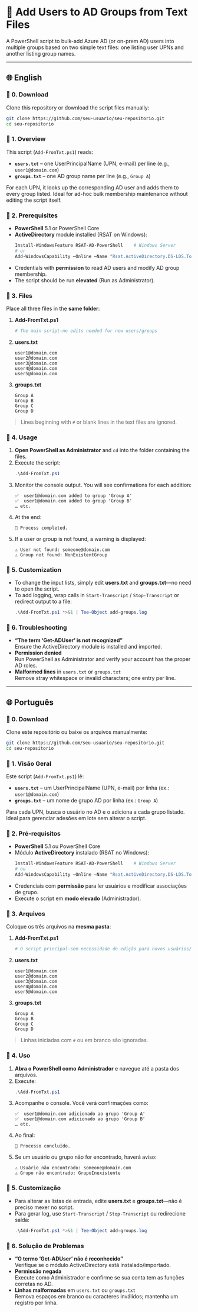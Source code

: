 <!---
.AUTHOR Gabriel dos Santos Jabour
.VERSION 1.0
.DATE 2025-08-04
-->

# 📝 Add Users to AD Groups from Text Files

A PowerShell script to bulk-add Azure AD (or on-prem AD) users into multiple groups based on two simple text files: one listing user UPNs and another listing group names.

---

## 🌐 English

### 🔹 0. Download  
Clone this repository or download the script files manually:
```bash
git clone https://github.com/seu-usuario/seu-repositorio.git
cd seu-repositorio
```

### 🔹 1. Overview  
This script (`Add-FromTxt.ps1`) reads:
- **`users.txt`** – one UserPrincipalName (UPN, e-mail) per line (e.g., `user1@domain.com`)  
- **`groups.txt`** – one AD group name per line (e.g., `Group A`)

For each UPN, it looks up the corresponding AD user and adds them to every group listed. Ideal for ad-hoc bulk membership maintenance without editing the script itself.

### 🔹 2. Prerequisites  
- **PowerShell** 5.1 or PowerShell Core  
- **ActiveDirectory** module installed (RSAT on Windows):  
  ```powershell
  Install-WindowsFeature RSAT-AD-PowerShell    # Windows Server
  # or
  Add-WindowsCapability –Online –Name "Rsat.ActiveDirectory.DS-LDS.Tools~~~~0.0.1.0"  # Windows 10/11
  ```  
- Credentials with **permission** to read AD users and modify AD group membership.  
- The script should be run **elevated** (Run as Administrator).

### 🔹 3. Files  
Place all three files in the **same folder**:

1. **Add-FromTxt.ps1**  
   ```powershell
   # The main script—no edits needed for new users/groups
   ```
2. **users.txt**  
   ```
   user1@domain.com
   user2@domain.com
   user3@domain.com
   user4@domain.com
   user5@domain.com
   ```
3. **groups.txt**  
   ```
   Group A
   Group B
   Group C
   Group D
   ```

> Lines beginning with `#` or blank lines in the text files are ignored.

### 🔹 4. Usage  

1. **Open PowerShell as Administrator** and `cd` into the folder containing the files.  
2. Execute the script:
   ```powershell
   .\Add-FromTxt.ps1
   ```  
3. Monitor the console output. You will see confirmations for each addition:
   ```
   ✅  user1@domain.com added to group 'Group A'
   ✅  user1@domain.com added to group 'Group B'
   … etc.
   ```
4. At the end:
   ```
   🏁 Process completed.
   ```
5. If a user or group is not found, a warning is displayed:
   ```
   ⚠️ User not found: someone@domain.com
   ⚠️ Group not found: NonExistentGroup
   ```

### 🔹 5. Customization  
- To change the input lists, simply edit **users.txt** and **groups.txt**—no need to open the script.  
- To add logging, wrap calls in `Start-Transcript` / `Stop-Transcript` or redirect output to a file:
  ```powershell
  .\Add-FromTxt.ps1 *>&1 | Tee-Object add-groups.log
  ```

### 🔹 6. Troubleshooting  
- **“The term ‘Get-ADUser’ is not recognized”**  
  Ensure the ActiveDirectory module is installed and imported.  
- **Permission denied**  
  Run PowerShell as Administrator and verify your account has the proper AD roles.  
- **Malformed lines** in `users.txt` or `groups.txt`  
  Remove stray whitespace or invalid characters; one entry per line.

---

## 🌐 Português

### 🔹 0. Download  
Clone este repositório ou baixe os arquivos manualmente:
```bash
git clone https://github.com/seu-usuario/seu-repositorio.git
cd seu-repositorio
```

### 🔹 1. Visão Geral  
Este script (`Add-FromTxt.ps1`) lê:
- **`users.txt`** – um UserPrincipalName (UPN, e-mail) por linha (ex.: `user1@domain.com`)  
- **`groups.txt`** – um nome de grupo AD por linha (ex.: `Group A`)

Para cada UPN, busca o usuário no AD e o adiciona a cada grupo listado. Ideal para gerenciar adesões em lote sem alterar o script.

### 🔹 2. Pré-requisitos  
- **PowerShell** 5.1 ou PowerShell Core  
- Módulo **ActiveDirectory** instalado (RSAT no Windows):  
  ```powershell
  Install-WindowsFeature RSAT-AD-PowerShell    # Windows Server
  # ou
  Add-WindowsCapability –Online –Name "Rsat.ActiveDirectory.DS-LDS.Tools~~~~0.0.1.0"  # Windows 10/11
  ```  
- Credenciais com **permissão** para ler usuários e modificar associações de grupo.  
- Execute o script em **modo elevado** (Administrador).

### 🔹 3. Arquivos  
Coloque os três arquivos na **mesma pasta**:

1. **Add-FromTxt.ps1**  
   ```powershell
   # O script principal—sem necessidade de edição para novos usuários/grupos
   ```
2. **users.txt**  
   ```
   user1@domain.com
   user2@domain.com
   user3@domain.com
   user4@domain.com
   user5@domain.com
   ```
3. **groups.txt**  
   ```
   Group A
   Group B
   Group C
   Group D
   ```

> Linhas iniciadas com `#` ou em branco são ignoradas.

### 🔹 4. Uso  

1. **Abra o PowerShell como Administrador** e navegue até a pasta dos arquivos.  
2. Execute:
   ```powershell
   .\Add-FromTxt.ps1
   ```  
3. Acompanhe o console. Você verá confirmações como:
   ```
   ✅  user1@domain.com adicionado ao grupo 'Group A'
   ✅  user1@domain.com adicionado ao grupo 'Group B'
   … etc.
   ```
4. Ao final:
   ```
   🏁 Processo concluído.
   ```
5. Se um usuário ou grupo não for encontrado, haverá aviso:
   ```
   ⚠️ Usuário não encontrado: someone@domain.com
   ⚠️ Grupo não encontrado: GrupoInexistente
   ```

### 🔹 5. Customização  
- Para alterar as listas de entrada, edite **users.txt** e **groups.txt**—não é preciso mexer no script.  
- Para gerar log, use `Start-Transcript` / `Stop-Transcript` ou redirecione saída:
  ```powershell
  .\Add-FromTxt.ps1 *>&1 | Tee-Object add-groups.log
  ```

### 🔹 6. Solução de Problemas  
- **“O termo ‘Get-ADUser’ não é reconhecido”**  
  Verifique se o módulo ActiveDirectory está instalado/importado.  
- **Permissão negada**  
  Execute como Administrador e confirme se sua conta tem as funções corretas no AD.  
- **Linhas malformadas** em `users.txt` ou `groups.txt`  
  Remova espaços em branco ou caracteres inválidos; mantenha um registro por linha.  
